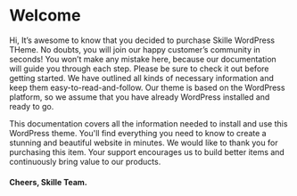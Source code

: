 # Welcome

Hi, It’s awesome to know that you decided to purchase Skille WordPress THeme. No doubts, you will join our happy customer’s community in seconds! You won’t make any mistake here, because our documentation will guide you through each step. Please be sure to check it out before getting started. We have outlined all kinds of necessary information and keep them easy-to-read-and-follow. Our theme is based on the WordPress platform, so we assume that you have already WordPress installed and ready to go.

This documentation covers all the information needed to install and use this WordPress theme. You'll find everything you need to know to create a stunning and beautiful website in minutes. We would like to thank you for purchasing this item. Your support encourages us to build better items and continuously bring value to our products.

#### Cheers, Skille Team.
